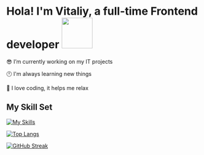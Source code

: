 # <div>Hola! I'm Vitaliy, a full-time Frontend developer <img src="https://media.giphy.com/media/WUlplcMpOCEmTGBtBW/giphy.gif" width="80">

😎 I’m currently working on my IT projects

🕛 I'm always learning new things  

🌲 I love coding, it helps me relax  
</div>  
  
## <div>My Skill Set</div>  

[![My Skills](https://skillicons.dev/icons?i=html,css,scss,js,react,next,gulp,figma,git,github,vercel,netlify,vscode&)](https://skillicons.dev)

[![Top Langs](https://github-readme-stats.vercel.app/api/top-langs/?username=VitaliyLF&layout=compact&theme=transparent)](https://github.com/anuraghazra/github-readme-stats)

[![GitHub Streak](http://github-readme-streak-stats.herokuapp.com?user=VitaliyLF&theme=transparent&hide_border=true)](https://git.io/streak-stats)



